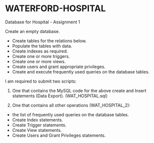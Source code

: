 # WATERFORD-HOSPITAL
Database for Hospital - Assignment 1

Create an empty database.
* Create tables for the relations below.
* Populate the tables with data.
* Create indexes as required.
* Create one or more triggers.
* Create one or more views.
* Create users and grant appropriate privileges.
* Create and execute frequently used queries on the database tables.

I am required to submit two scripts:
1. One that contains the MySQL code for the above create and Insert
statements (Data Export). (WAT_HOSPITAL.sql)

2. One that contains all other operations (WAT_HOSPITAL_2):
* the list of frequently used queries on the database tables.
* Create Index statements.
* Create Trigger statements.
* Create View statements.
* Create Users and Grant Privileges statements.
